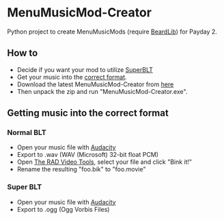 # MenuMusicMod-Creator
Python project to create MenuMusicMods (require [BeardLib](https://github.com/simon-wh/PAYDAY-2-BeardLib)) for Payday 2.

## How to
- Decide if you want your mod to utilize [SuperBLT](https://gitlab.com/znixian/payday2-superblt/)
- Get your music into the [correct format](#getting-music-into-the-correct-format).
- Download the latest MenuMusicMod-Creator from [here](https://github.com/TheTaques/MenuMusicMod-Creator/releases/latest)
- Then unpack the zip and run "MenuMusicMod-Creator.exe".

## Getting music into the correct format
### Normal BLT
- Open your music file with [Audacity](http://www.audacityteam.org)
- Export to .wav (WAV (Microsoft) 32-bit float PCM)
- Open [The RAD Video Tools](http://www.radgametools.com/bnkdown.htm), select your file and click "Bink it!"
- Rename the resulting "foo.bik" to "foo.movie"

### Super BLT
- Open your music file with [Audacity](http://www.audacityteam.org)
- Export to .ogg (Ogg Vorbis Files)
